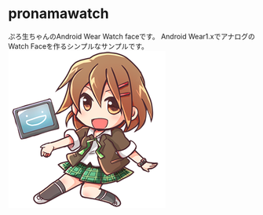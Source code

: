 # pronamawatch
ぷろ生ちゃんのAndroid Wear Watch faceです。
Android Wear1.xでアナログのWatch Faceを作るシンプルなサンプルです。  
![preview](https://raw.githubusercontent.com/kenz/pronamawatch/master/wear/src/main/res/drawable-nodpi/preview_analog.png)
